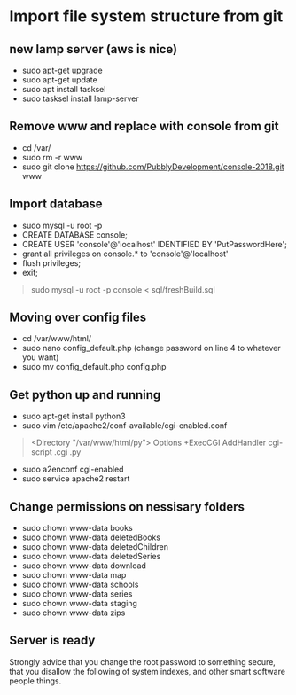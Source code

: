 # Import file system structure from git

## new lamp server (aws is nice)
* sudo apt-get upgrade
* sudo apt-get update
* sudo apt install tasksel
* sudo tasksel install lamp-server

## Remove www and replace with console from git
* cd /var/
* sudo rm -r www
* sudo git clone https://github.com/PubblyDevelopment/console-2018.git www

## Import database

* sudo mysql -u root -p
* CREATE DATABASE console;
* CREATE USER 'console'@'localhost' IDENTIFIED BY 'PutPasswordHere';
* grant all privileges on console.* to 'console'@'localhost'
* flush privileges;
* exit;

> sudo mysql -u root -p console < sql/freshBuild.sql

## Moving over config files

* cd /var/www/html/
* sudo nano config_default.php
(change password on line 4 to whatever you want)
* sudo mv config_default.php config.php

## Get python up and running

* sudo apt-get install python3
* sudo vim /etc/apache2/conf-available/cgi-enabled.conf
> <Directory "/var/www/html/py">
>    Options +ExecCGI
>    AddHandler cgi-script .cgi .py
> </Directory>
* sudo a2enconf cgi-enabled
* sudo service apache2 restart

## Change permissions on nessisary folders

* sudo chown www-data books
* sudo chown www-data deletedBooks
* sudo chown www-data deletedChildren
* sudo chown www-data deletedSeries
* sudo chown www-data download
* sudo chown www-data map
* sudo chown www-data schools
* sudo chown www-data series
* sudo chown www-data staging
* sudo chown www-data zips

## Server is ready

Strongly advice that you change the root password to something secure, that you disallow the following of system indexes, and other smart software people things.
